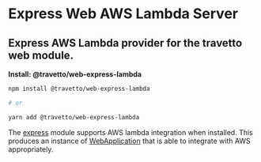 <!-- This file was generated by @travetto/doc and should not be modified directly -->
<!-- Please modify https://github.com/travetto/travetto/tree/main/module/web-express-lambda/DOC.tsx and execute "npx trv doc" to rebuild -->
# Express Web AWS Lambda Server

## Express AWS Lambda provider for the travetto web module.

**Install: @travetto/web-express-lambda**
```bash
npm install @travetto/web-express-lambda

# or

yarn add @travetto/web-express-lambda
```

The [express](https://expressjs.com) module supports AWS lambda integration when installed.  This produces an instance of [WebApplication](https://github.com/travetto/travetto/tree/main/module/web/src/application/app.ts#L21) that is able to integrate with AWS appropriately.

